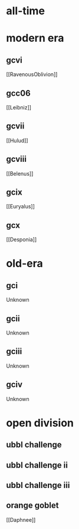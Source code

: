 # all-time

# modern era

## gcvi

[[RavenousOblivion]]

## gcc06

[[Leibniz]]

## gcvii

[[Hulud]]

## gcviii

[[Belenus]]

## gcix

[[Euryalus]]

## gcx

[[Desponia]]

# old-era

## gci

Unknown

## gcii

Unknown

## gciii

Unknown

## gciv

Unknown

# open division

## ubbl challenge

## ubbl challenge ii

## ubbl challenge iii

## orange goblet

[[Daphnee]]